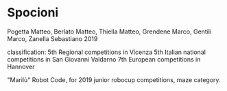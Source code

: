 # Spocioni
Pogetta Matteo, Berlato Matteo, Thiella Matteo, Grendene Marco, Gentili Marco, Zanella Sebastiano 2019

classification:
5th Regional competitions in Vicenza
5th Italian national competitions in San Giovanni Valdarno
7th European competitions in Hannover

"Marilù" Robot Code, for 2019 junior robocup competitions, maze category.
